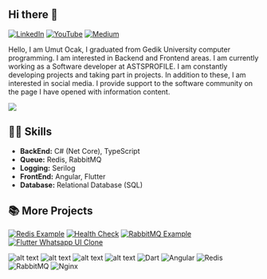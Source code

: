 ## Hi there 👋
[ ![LinkedIn](https://img.shields.io/badge/LinkedIn-4682B4?style=for-the-badge&logo=linkedin&logoColor=white)](https://www.linkedin.com/in/umutocak/) [![YouTube](https://img.shields.io/badge/YouTube-B22222?style=for-the-badge&logo=youtube&logoColor=white)](https://www.youtube.com/@umutocak) [![Medium](https://img.shields.io/badge/Medium-555555?style=for-the-badge&logo=medium&logoColor=white)](https://medium.com/@umutocakcom)

Hello, I am Umut Ocak, I graduated from Gedik University computer programming. I am interested in Backend and Frontend areas. I am currently working as a Software developer at ASTSPROFILE. I am constantly developing projects and taking part in projects. In addition to these, I am interested in social media. I provide support to the software community on the page I have opened with information content.

![](https://komarev.com/ghpvc/?username=umutocak&color=blue)

## 👨‍💻 Skills

-  **BackEnd:**  C# (Net Core), TypeScript
-  **Queue:**  Redis, RabbitMQ
-  **Logging:**  Serilog
-  **FrontEnd:**  Angular, Flutter
-  **Database:** Relational Database (SQL)


## 📚 More Projects

[![Redis Example](https://github-readme-stats.vercel.app/api/pin/?username=umutocak&repo=redis-example&theme=dark)](https://github.com/umutocak/redis-example)
[![Health Check](https://github-readme-stats.vercel.app/api/pin/?username=umutocak&repo=HealthCheck&theme=dark)](https://github.com/umutocak/HealthCheck)
[![RabbitMQ Example](https://github-readme-stats.vercel.app/api/pin/?username=umutocak&repo=RabbitMQ-example&theme=dark)](https://github.com/umutocak/RabbitMQ-example)
[![Flutter Whatsapp UI Clone](https://github-readme-stats.vercel.app/api/pin/?username=umutocak&repo=WhatsAppUIClone&theme=dark)](https://github.com/umutocak/WhatsAppUIClone)



![alt text](https://camo.githubusercontent.com/134ba5ddb189484394bb06509697e69390933f5b214c64d19c48fb868aad8b1f/68747470733a2f2f696d672e736869656c64732e696f2f62616467652f432532332d3543324439313f7374796c653d666f722d7468652d6261646765266c6f676f3d632d7368617270266c6f676f436f6c6f723d7768697465) ![alt text](https://camo.githubusercontent.com/f36a579a7440dd2cd03da4903249f86d0d44cb7020fd902512bccd139784b363/68747470733a2f2f696d672e736869656c64732e696f2f62616467652f2e4e45542d3543324439313f7374796c653d666f722d7468652d6261646765266c6f676f3d2e6e6574266c6f676f436f6c6f723d7768697465) ![alt text](https://camo.githubusercontent.com/12b63c61453232762a07aa7fdb1ffae2c0d93f66c5624b61d20810399a91ecf0/68747470733a2f2f696d672e736869656c64732e696f2f62616467652f2e4e4554436f72652d3543324439313f7374796c653d666f722d7468652d6261646765266c6f676f3d2e6e6574266c6f676f436f6c6f723d7768697465) ![alt text](https://camo.githubusercontent.com/154b109392c658875e8ae5fd94e79ab62f82341149424efc8eb0c1e59821725a/68747470733a2f2f696d672e736869656c64732e696f2f62616467652f4d6963726f736f66745f53514c5f5365727665722d4343323932373f7374796c653d666f722d7468652d6261646765266c6f676f3d6d6963726f736f66742d73716c2d736572766572266c6f676f436f6c6f723d7768697465) ![Dart](https://img.shields.io/badge/dart-%230175C2.svg?style=for-the-badge&logo=dart&logoColor=white) ![Angular](https://img.shields.io/badge/angular-%23DD0031.svg?style=for-the-badge&logo=angular&logoColor=white) ![Redis](https://img.shields.io/badge/redis-%23DD0031.svg?style=for-the-badge&logo=redis&logoColor=white) ![RabbitMQ](https://img.shields.io/badge/rabbitmq-FF6C37?style=for-the-badge&logo=rabbitmq&logoColor=white) ![Nginx](https://img.shields.io/badge/nginx-17594A?style=for-the-badge&logo=nginx&logoColor=white)

